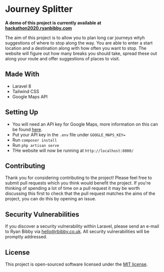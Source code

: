 # Journey Splitter

**A demo of this project is currently available at [hackathon2020.ryanbibby.com](https://hackathon2020.ryanbibby.com)**

The aim of this project is to allow you to plan long car journeys wityh suggestions of where to stop along the way. You are
able to enter a start location and a destination along with how often you want to stop. The website will figure out how many
breaks you should take, spread these out along your route and offer suggestions of places to visit.

## Made With

* Laravel 8
* Tailwind CSS
* Google Maps API

## Setting Up

* You will need an API key for Google Maps, more information on this can be found [here](https://developers.google.com/maps/gmp-get-started).
* Put your API key in the `.env` file under `GOOGLE_MAPS_KEY=`
* Run `composer install`
* Run `php artisan serve`
* THe website will now be running at `http://localhost:8000/`

## Contributing

Thank you for considering contributing to the project! Please feel free to submit pull requests which you think would
benefit the project. If you're thinking of spending a lot of time on a pull request it may be worth discussing this first
to check that the pull request matches the aims of the project, you can do this by opening an issue.

## Security Vulnerabilities

If you discover a security vulnerability within Laravel, please send an e-mail to Ryan Bibby via [hello@rbibby.co.uk](mailto:hello@rbibby.co.uk). All security vulnerabilities will be promptly addressed.

## License

This project is open-sourced software licensed under the [MIT license](https://opensource.org/licenses/MIT).
